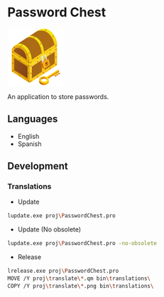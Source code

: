 # Password Chest

![logo](proj/res/MainImage.png)

An application to store passwords.

## Languages

- English
- Spanish

## Development

### Translations

- Update

```bash
lupdate.exe proj\PasswordChest.pro
```

- Update (No obsolete)

```bash
lupdate.exe proj\PasswordChest.pro -no-obsolete
```

- Release

```bash
lrelease.exe proj\PasswordChest.pro
MOVE /Y proj\translate\*.qm bin\translations\
COPY /Y proj\translate\*.png bin\translations\
```
